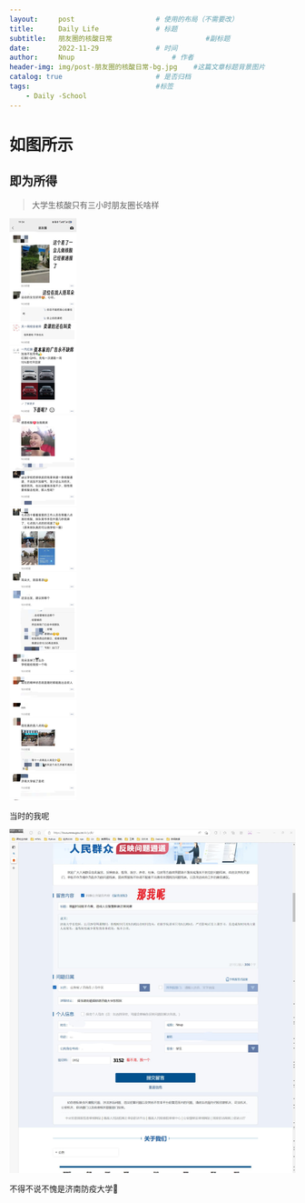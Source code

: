 ```yaml
---
layout:     post   				    # 使用的布局（不需要改）
title:      Daily Life				# 标题 
subtitle:   朋友圈的核酸日常                       #副标题
date:       2022-11-29 				# 时间
author:     Nnup 						# 作者
header-img: img/post-朋友圈的核酸日常-bg.jpg 	#这篇文章标题背景图片
catalog: true 						# 是否归档
tags:								#标签
    - Daily -School
---
```

# 如图所示
## 即为所得
> 大学生核酸只有三小时朋友圈长啥样  

![](/img/post-朋友圈的核酸日常-01.jpg "只能上午核酸的朋友圈")  

当时的我呢  

![](/img/post-朋友圈的核酸日常-02.jpg "忙着举报的我")
  
不得不说不愧是济南防疫大学🙂

